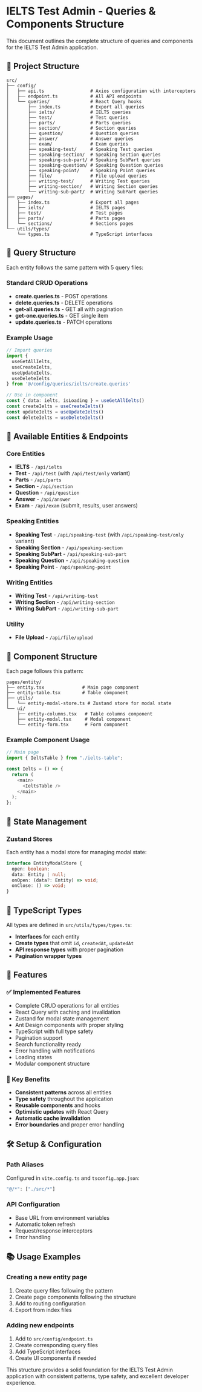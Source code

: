 # IELTS Test Admin - Queries & Components Structure

This document outlines the complete structure of queries and components for the IELTS Test Admin application.

## 📁 Project Structure

```
src/
├── config/
│   ├── api.ts                 # Axios configuration with interceptors
│   ├── endpoint.ts            # All API endpoints
│   └── queries/               # React Query hooks
│       ├── index.ts           # Export all queries
│       ├── ielts/             # IELTS queries
│       ├── test/              # Test queries
│       ├── parts/             # Parts queries
│       ├── section/           # Section queries
│       ├── question/          # Question queries
│       ├── answer/            # Answer queries
│       ├── exam/              # Exam queries
│       ├── speaking-test/     # Speaking Test queries
│       ├── speaking-section/  # Speaking Section queries
│       ├── speaking-sub-part/ # Speaking SubPart queries
│       ├── speaking-question/ # Speaking Question queries
│       ├── speaking-point/    # Speaking Point queries
│       ├── file/              # File upload queries
│       ├── writing-test/      # Writing Test queries
│       ├── writing-section/   # Writing Section queries
│       └── writing-sub-part/  # Writing SubPart queries
├── pages/
│   ├── index.ts               # Export all pages
│   ├── ielts/                 # IELTS pages
│   ├── test/                  # Test pages
│   ├── parts/                 # Parts pages
│   └── sections/              # Sections pages
└── utils/types/
    └── types.ts               # TypeScript interfaces
```

## 🔧 Query Structure

Each entity follows the same pattern with 5 query files:

### Standard CRUD Operations
- **create.queries.ts** - POST operations
- **delete.queries.ts** - DELETE operations  
- **get-all.queries.ts** - GET all with pagination
- **get-one.queries.ts** - GET single item
- **update.queries.ts** - PATCH operations

### Example Usage

```typescript
// Import queries
import { 
  useGetAllIelts, 
  useCreateIelts, 
  useUpdateIelts, 
  useDeleteIelts 
} from '@/config/queries/ielts/create.queries'

// Use in component
const { data: ielts, isLoading } = useGetAllIelts()
const createIelts = useCreateIelts()
const updateIelts = useUpdateIelts()
const deleteIelts = useDeleteIelts()
```

## 🎯 Available Entities & Endpoints

### Core Entities
- **IELTS** - `/api/ielts`
- **Test** - `/api/test` (with `/api/test/only` variant)
- **Parts** - `/api/parts`
- **Section** - `/api/section`
- **Question** - `/api/question`
- **Answer** - `/api/answer`
- **Exam** - `/api/exam` (submit, results, user answers)

### Speaking Entities
- **Speaking Test** - `/api/speaking-test` (with `/api/speaking-test/only` variant)
- **Speaking Section** - `/api/speaking-section`
- **Speaking SubPart** - `/api/speaking-sub-part`
- **Speaking Question** - `/api/speaking-question`
- **Speaking Point** - `/api/speaking-point`

### Writing Entities
- **Writing Test** - `/api/writing-test`
- **Writing Section** - `/api/writing-section`
- **Writing SubPart** - `/api/writing-sub-part`

### Utility
- **File Upload** - `/api/file/upload`

## 🎨 Component Structure

Each page follows this pattern:

```
pages/entity/
├── entity.tsx              # Main page component
├── entity-table.tsx        # Table component
├── utils/
│   └── entity-modal-store.ts # Zustand store for modal state
└── ui/
    ├── entity-columns.tsx   # Table columns component
    ├── entity-modal.tsx     # Modal component
    └── entity-form.tsx      # Form component
```

### Example Component Usage

```typescript
// Main page
import { IeltsTable } from "./ielts-table";

const Ielts = () => {
  return (
    <main>
      <IeltsTable />
    </main>
  );
};
```

## 🔄 State Management

### Zustand Stores
Each entity has a modal store for managing modal state:

```typescript
interface EntityModalStore {
  open: boolean;
  data: Entity | null;
  onOpen: (data?: Entity) => void;
  onClose: () => void;
}
```

## 📝 TypeScript Types

All types are defined in `src/utils/types/types.ts`:

- **Interfaces** for each entity
- **Create types** that omit `id`, `createdAt`, `updatedAt`
- **API response types** with proper pagination
- **Pagination wrapper types**

## 🚀 Features

### ✅ Implemented Features
- Complete CRUD operations for all entities
- React Query with caching and invalidation
- Zustand for modal state management
- Ant Design components with proper styling
- TypeScript with full type safety
- Pagination support
- Search functionality ready
- Error handling with notifications
- Loading states
- Modular component structure

### 🎯 Key Benefits
- **Consistent patterns** across all entities
- **Type safety** throughout the application
- **Reusable components** and hooks
- **Optimistic updates** with React Query
- **Automatic cache invalidation**
- **Error boundaries** and proper error handling

## 🛠 Setup & Configuration

### Path Aliases
Configured in `vite.config.ts` and `tsconfig.app.json`:
```typescript
"@/*": ["./src/*"]
```

### API Configuration
- Base URL from environment variables
- Automatic token refresh
- Request/response interceptors
- Error handling

## 📚 Usage Examples

### Creating a new entity page
1. Create query files following the pattern
2. Create page components following the structure
3. Add to routing configuration
4. Export from index files

### Adding new endpoints
1. Add to `src/config/endpoint.ts`
2. Create corresponding query files
3. Add TypeScript interfaces
4. Create UI components if needed

This structure provides a solid foundation for the IELTS Test Admin application with consistent patterns, type safety, and excellent developer experience.
